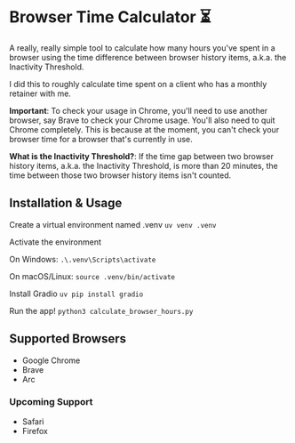 # Browser Time Calculator ⏳

A really, really simple tool to calculate how many hours you've spent in a browser using the time difference between browser history items, a.k.a. the Inactivity Threshold.

I did this to roughly calculate time spent on a client who has a monthly retainer with me.

**Important**: To check your usage in Chrome, you'll need to use another browser, say Brave to check your Chrome usage. You'll also need to quit Chrome completely. This is because at the moment, you can't check your browser time for a browser that's currently in use.

**What is the Inactivity Threshold?**: If the time gap between two browser history items, a.k.a. the Inactivity Threshold, is more than 20 minutes, the time between those two browser history items isn't counted.

## Installation & Usage

Create a virtual environment named .venv
```uv venv .venv```


Activate the environment

On Windows:
```.\.venv\Scripts\activate```

On macOS/Linux:
```source .venv/bin/activate```


Install Gradio
```uv pip install gradio```

Run the app!
```python3 calculate_browser_hours.py```

## Supported Browsers

- Google Chrome
- Brave
- Arc

### Upcoming Support

- Safari
- Firefox